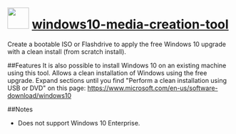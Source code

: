 
# <img src="https://cdn.rawgit.com/chocolatey/chocolatey-coreteampackages/tree/master/icons/windows10-media-creation-tool.png" width="48" height="48"/> [windows10-media-creation-tool](https://chocolatey.org/packages/windows10-media-creation-tool)

Create a bootable ISO or Flashdrive to apply the free Windows 10 upgrade with a clean install (from scratch install).

##Features
It is also possible to install Windows 10 on an existing machine using this tool.
Allows a clean installation of Windows using the free upgrade.
Expand sections until you find "Perform a clean installation using USB or DVD" on this page: https://www.microsoft.com/en-us/software-download/windows10

##Notes
- Does not support Windows 10 Enterprise.
